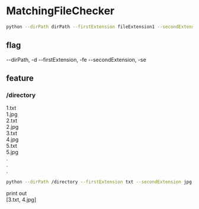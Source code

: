 # MatchingFileChecker  
```bash
python --dirPath dirPath --firstExtension fileExtension1 --secondExtension fileExtension2
```
  
## flag  
--dirPath, -d
--firstExtension, -fe
--secondExtension, -se
  
  
## feature  
  
### /directory  
1.txt  
1.jpg  
2.txt  
2.jpg  
3.txt  
4.jpg  
5.txt  
5.jpg  
.  
.  
.  
  
```bash  
python --dirPath /directory --firstExtension txt --secondExtension jpg  
```  
  
print out  
[3.txt, 4.jpg]  